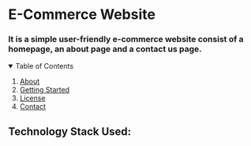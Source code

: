# E-Commerce Website
### It is a simple user-friendly e-commerce website consist of a homepage, an about page and a contact us page.
<!-- TABLE OF CONTENTS -->
<details open="open">
  <summary>Table of Contents</summary>
  <ol>
    <li>
      <a href="about.html">About</a>
    </li>
    <li>
      <a href="#getting-started">Getting Started</a>
    </li>
    <li><a href="#license">License</a></li>
    <li><a href="#contact">Contact</a></li>
   
  </ol>
</details>


## Technology Stack Used:
